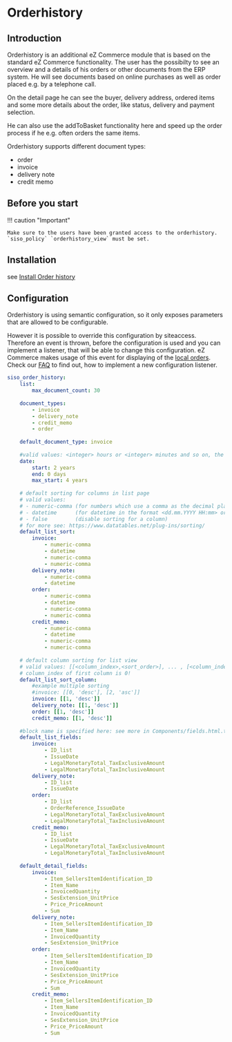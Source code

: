 # Orderhistory

## Introduction

Orderhistory is an additional eZ Commerce module that is based on the standard eZ Commerce functionality. The user has the possibilty to see an overview and a details of his orders or other documents from the ERP system. He will see documents based on online purchases as well as order placed e.g. by a telephone call.

On the detail page he can see the buyer, delivery address, ordered items and some more details about the order, like status, delivery and payment selection.

He can also use the addToBasket functionality here and speed up the order process if he e.g. often orders the same items.

Orderhistory supports different document types:

- order
- invoice
- delivery note
- credit memo

## Before you start 

!!! caution "Important"

    Make sure to the users have been granted access to the orderhistory. `siso_policy` `orderhistory_view` must be set.

## Installation

see [Install Order history](order_history_api/install_order_history.md)

## Configuration

Orderhistory is using semantic configuration, so it only exposes parameters that are allowed to be configurable.

However it is possible to override this configuration by siteaccess. Therefore an event is thrown, before the configuration is used and you can implement a listener, that will be able to change this configuration. eZ Commerce makes usage of this event for displaying of the [local orders](order_history_features/orderhistory_local_orders_when_erp_not_available.md). Check our [FAQ](orderhistory_faq.md) to find out, how to implement a new configuration listener.

``` yaml
siso_order_history:
    list:
        max_document_count: 30
    
    document_types:
        - invoice
        - delivery_note
        - credit_memo
        - order
    
    default_document_type: invoice
    
    #valid values: <integer> hours or <integer> minutes and so on, the date will be calculated: <now> - given time
    date:
        start: 2 years
        end: 0 days
        max_start: 4 years
    
    # default sorting for columns in list page
    # valid values:
    # - numeric-comma (for numbers which use a comma as the decimal place like currency),
    # - datetime      (for datetime in the format <dd.mm.YYYY HH:mm> or <dd.mm.YYYY>
    # - false         (disable sorting for a column)
    # for more see: https://www.datatables.net/plug-ins/sorting/
    default_list_sort:
        invoice:
            - numeric-comma
            - datetime
            - numeric-comma
            - numeric-comma
        delivery_note:
            - numeric-comma
            - datetime
        order:
            - numeric-comma
            - datetime
            - numeric-comma
            - numeric-comma
        credit_memo:
            - numeric-comma
            - datetime
            - numeric-comma
            - numeric-comma
    
    # default column sorting for list view
    # valid values: [[<column_index>,<sort_order>], ... , [<column_index>,<sort_order>]]
    # column_index of first column is 0!
    default_list_sort_column:
        #example multiple sorting
        #invoice: [[0, 'desc'], [2, 'asc']]
        invoice: [[1, 'desc']]
        delivery_note: [[1, 'desc']]
        order: [[1, 'desc']]
        credit_memo: [[1, 'desc']]
    
    #block name is specified here: see more in Components/fields.html.twig
    default_list_fields:
        invoice:
            - ID_list
            - IssueDate
            - LegalMonetaryTotal_TaxExclusiveAmount
            - LegalMonetaryTotal_TaxInclusiveAmount
        delivery_note:
            - ID_list
            - IssueDate
        order:
            - ID_list
            - OrderReference_IssueDate
            - LegalMonetaryTotal_TaxExclusiveAmount
            - LegalMonetaryTotal_TaxInclusiveAmount
        credit_memo:
            - ID_list
            - IssueDate
            - LegalMonetaryTotal_TaxExclusiveAmount
            - LegalMonetaryTotal_TaxInclusiveAmount
    
    default_detail_fields:
        invoice:
            - Item_SellersItemIdentification_ID
            - Item_Name
            - InvoicedQuantity
            - SesExtension_UnitPrice
            - Price_PriceAmount
            - Sum
        delivery_note:
            - Item_SellersItemIdentification_ID
            - Item_Name
            - InvoicedQuantity
            - SesExtension_UnitPrice
        order:
            - Item_SellersItemIdentification_ID
            - Item_Name
            - InvoicedQuantity
            - SesExtension_UnitPrice
            - Price_PriceAmount
            - Sum
        credit_memo:
            - Item_SellersItemIdentification_ID
            - Item_Name
            - InvoicedQuantity
            - SesExtension_UnitPrice
            - Price_PriceAmount
            - Sum
```
